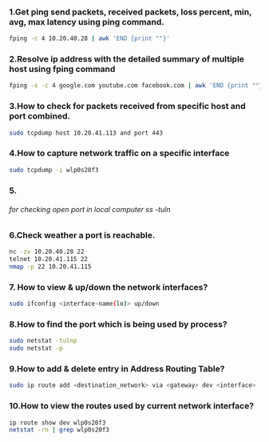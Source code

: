 ### 1.Get ping send packets, received packets, loss percent, min, avg, max latency using ping command.
```bash
fping -c 4 10.20.40.28 | awk 'END {print ""}'
```

### 2.Resolve ip address with the detailed summary of multiple host using fping command
```bash
fping -s -c 4 google.com youtube.com facebook.com | awk 'END {print ""}'
```

### 3.How to check for packets received from specific host and port combined.
```bash
sudo tcpdump host 10.20.41.113 and port 443
```

### 4.How to capture network traffic on a specific interface
```bash
sudo tcpdump -i wlp0s20f3
```

### 5.


###### for checking open port in local computer ss -tuln
### 6.Check weather a port is reachable.
```bash
nc -zv 10.20.40.28 22
telnet 10.20.41.115 22
nmap -p 22 10.20.41.115
```

### 7. How to view & up/down the network interfaces?
```bash
sudo ifconfig <interface-name(lo)> up/down
```

### 8.How to find the port which is being used by process?
```bash
sudo netstat -tulnp
sudo netstat -p
```

### 9.How to add & delete entry in Address Routing Table?
```bash
sudo ip route add <destination_network> via <gateway> dev <interface>
```

### 10.How to view the routes used by current network interface?
```bash
ip route show dev wlp0s20f3
netstat -rn | grep wlp0s20f3
```
